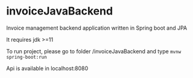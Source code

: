 # invoiceJavaBackend
Invoice management backend application written in Spring boot and JPA

It requires jdk >=11

To run project, please go to folder /invoiceJavaBackend and type <code>mvnw spring-boot:run</code>

Api is available in localhost:8080
